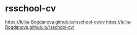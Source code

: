# rsschool-cv  
https://Iuliia-Bogdanova.github.io/rsschool-cv/cv
https://Iuliia-Bogdanova.github.io/rsschool-cv/  
